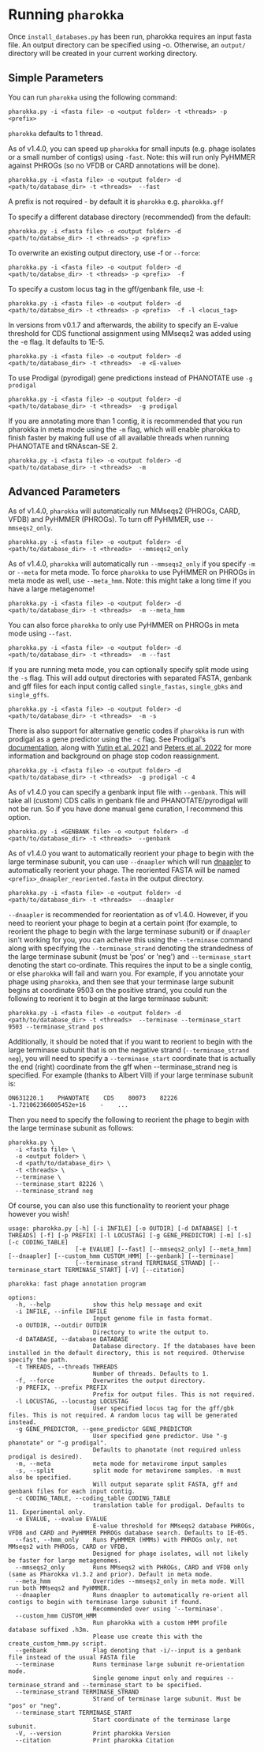 # Running `pharokka`

Once `install_databases.py` has been run, pharokka requires an input fasta file. An output directory can be specified using -o. Otherwise, an `output/` directory will be created in your current working directory.

## Simple Parameters

You can run `pharokka` using the following command:

`pharokka.py -i <fasta file> -o <output folder> -t <threads> -p <prefix>`

`pharokka` defaults to 1 thread.

As of v1.4.0, you can speed up `pharokka` for small inputs (e.g. phage isolates or a small number of contigs) using `-fast`. Note: this will run only PyHMMER against PHROGs (so no VFDB or CARD annotations will be done).

`pharokka.py -i <fasta file> -o <output folder> -d <path/to/database_dir> -t <threads>  --fast`

A prefix is not required - by default it is `pharokka` e.g. `pharokka.gff`

To specify a different database directory (recommended) from the default:

`pharokka.py -i <fasta file> -o <output folder> -d <path/to/databse_dir> -t <threads> -p <prefix>`

To overwrite an existing output directory, use -f or `--force`:

`pharokka.py -i <fasta file> -o <output folder> -d <path/to/databse_dir> -t <threads> -p <prefix>  -f `

To specify a custom locus tag in the gff/genbank file, use -l:

`pharokka.py -i <fasta file> -o <output folder> -d <path/to/databse_dir> -t <threads> -p <prefix>  -f -l <locus_tag>`

In versions from v0.1.7 and afterwards, the ability to specify an E-value threshold for CDS functional assignment using MMseqs2 was added using the -e flag. It defaults to 1E-5.

`pharokka.py -i <fasta file> -o <output folder> -d <path/to/database_dir> -t <threads>  -e <E-value>`

To use Prodigal (pyrodigal) gene predictions instead of PHANOTATE use `-g prodigal`

`pharokka.py -i <fasta file> -o <output folder> -d <path/to/database_dir> -t <threads>  -g prodigal`

If you are annotating more than 1 contig, it is recommended that you run pharokka in meta mode using the `-m` flag, which will enable pharokka to finish faster by making full use of all available threads when running PHANOTATE and tRNAscan-SE 2.

`pharokka.py -i <fasta file> -o <output folder> -d <path/to/database_dir> -t <threads>  -m`

## Advanced Parameters

As of v1.4.0,  `pharokka` will automatically run MMseqs2 (PHROGs, CARD, VFDB) and PyHMMER (PHROGs). To turn off PyHMMER, use `--mmseqs2_only`.

`pharokka.py -i <fasta file> -o <output folder> -d <path/to/database_dir> -t <threads>  --mmseqs2_only`

As of v1.4.0,  `pharokka` will automatically run `--mmseqs2_only` if you specify `-m` or `--meta` for meta mode. To force `pharokka` to use PyHMMER on PHROGs in meta mode as well, use `--meta_hmm`. Note: this might take a long time if you have a large metagenome!

`pharokka.py -i <fasta file> -o <output folder> -d <path/to/database_dir> -t <threads>  -m --meta_hmm`

You can also force `pharokka` to only use PyHMMER on PHROGs in meta mode using `--fast`.

`pharokka.py -i <fasta file> -o <output folder> -d <path/to/database_dir> -t <threads>  -m --fast`

If you are running meta mode, you can optionally specify split mode using the `-s` flag. This will add output directories with separated FASTA, genbank and gff files for each input contig called `single_fastas`, `single_gbks` and `single_gffs`.

`pharokka.py -i <fasta file> -o <output folder> -d <path/to/database_dir> -t <threads>  -m -s`

There is also support for alternative genetic codes if `pharokka` is run with prodigal as a gene predictor using the `-c` flag. See Prodigal's [documentation](https://github.com/hyattpd/prodigal/wiki/Advice-by-Input-Type#alternate-genetic-codes), along with [Yutin et al. 2021](https://doi.org/10.1038/s41467-022-32979-6) and [Peters et al. 2022](https://doi.org/10.1038/s41467-022-32979-6) for more information and background on phage stop codon reassignment.

`pharokka.py -i <fasta file> -o <output folder> -d <path/to/database_dir> -t <threads>  -g prodigal -c 4`

As of v1.4.0 you can specify a genbank input file with `--genbank`. This will take all (custom) CDS calls in genbank file and PHANOTATE/pyrodigal will not be run. So if you have done manual gene curation, I recommend this option.

`pharokka.py -i <GENBANK file> -o <output folder> -d <path/to/database_dir> -t <threads>  --genbank`

As of v1.4.0 you want to automatically reorient your phage to begin with the large terminase subunit, you can use `--dnaapler` which will run [dnaapler](https://github.com/gbouras13/dnaapler) to automatically reorient your phage. The reoriented FASTA will be named `<prefix>_dnaapler_reoriented.fasta` in the output directory.

`pharokka.py -i <fasta file> -o <output folder> -d <path/to/database_dir> -t <threads>  --dnaapler`

`--dnaapler` is recommended for reorientation as of v1.4.0. However, if you need to reorient your phage to begin at a certain point (for example, to reorient the phage to begin with the large terminase subunit) or if `dnaapler` isn't working for you, you can acheive this using the `--terminase` command along with specifying the  `--terminase_strand` denoting the strandedness of the large terminase subunit (must be 'pos' or 'neg') and `--terminase_start` denoting the start co-ordinate. This requires the input to be a single contig, or else `pharokka` will fail and warn you. For example, if you annotate your phage using `pharokka`, and then see that your terminase large subunit begins at coordinate 9503 on the positive strand, you could run the following to reorient it to begin at the large terminase subunit:

`pharokka.py -i <fasta file> -o <output folder> -d <path/to/database_dir> -t <threads>  --terminase --terminase_start 9503 --terminase_strand pos `

Additionally, it should be noted that if you want to reorient to begin with the large terminase subunit that is on the negative strand (`--terminase_strand neg`), you will  need to specify a `--terminase_start` coordinate that is actually the end (right) coordinate from the gff when --terminase_strand neg is specified. For example (thanks to Albert Vill) if your large terminase subunit is:

`ON631220.1    PHANOTATE    CDS    80073    82226    -1.721062366005452e+16    -    ...`

Then you need to specify the following to reorient the phage to begin with the large terminase subunit as follows:

```
pharokka.py \
  -i <fasta file> \
  -o <output folder> \
  -d <path/to/database_dir> \
  -t <threads> \
  --terminase \
  --terminase_start 82226 \
  --terminase_strand neg
```
Of course, you can also use this functionality to reorient your phage however you wish!

```
usage: pharokka.py [-h] [-i INFILE] [-o OUTDIR] [-d DATABASE] [-t THREADS] [-f] [-p PREFIX] [-l LOCUSTAG] [-g GENE_PREDICTOR] [-m] [-s] [-c CODING_TABLE]
                   [-e EVALUE] [--fast] [--mmseqs2_only] [--meta_hmm] [--dnaapler] [--custom_hmm CUSTOM_HMM] [--genbank] [--terminase]
                   [--terminase_strand TERMINASE_STRAND] [--terminase_start TERMINASE_START] [-V] [--citation]

pharokka: fast phage annotation program

options:
  -h, --help            show this help message and exit
  -i INFILE, --infile INFILE
                        Input genome file in fasta format.
  -o OUTDIR, --outdir OUTDIR
                        Directory to write the output to.
  -d DATABASE, --database DATABASE
                        Database directory. If the databases have been installed in the default directory, this is not required. Otherwise specify the path.
  -t THREADS, --threads THREADS
                        Number of threads. Defaults to 1.
  -f, --force           Overwrites the output directory.
  -p PREFIX, --prefix PREFIX
                        Prefix for output files. This is not required.
  -l LOCUSTAG, --locustag LOCUSTAG
                        User specified locus tag for the gff/gbk files. This is not required. A random locus tag will be generated instead.
  -g GENE_PREDICTOR, --gene_predictor GENE_PREDICTOR
                        User specified gene predictor. Use "-g phanotate" or "-g prodigal". 
                        Defaults to phanotate (not required unless prodigal is desired).
  -m, --meta            meta mode for metavirome input samples
  -s, --split           split mode for metavirome samples. -m must also be specified. 
                        Will output separate split FASTA, gff and genbank files for each input contig.
  -c CODING_TABLE, --coding_table CODING_TABLE
                        translation table for prodigal. Defaults to 11. Experimental only.
  -e EVALUE, --evalue EVALUE
                        E-value threshold for MMseqs2 database PHROGs, VFDB and CARD and PyHMMER PHROGs database search. Defaults to 1E-05.
  --fast, --hmm_only    Runs PyHMMER (HMMs) with PHROGs only, not MMseqs2 with PHROGs, CARD or VFDB. 
                        Designed for phage isolates, will not likely be faster for large metagenomes.
  --mmseqs2_only        Runs MMseqs2 with PHROGs, CARD and VFDB only (same as Pharokka v1.3.2 and prior). Default in meta mode.
  --meta_hmm            Overrides --mmseqs2_only in meta mode. Will run both MMseqs2 and PyHMMER.
  --dnaapler            Runs dnaapler to automatically re-orient all contigs to begin with terminase large subunit if found. 
                        Recommended over using '--terminase'.
  --custom_hmm CUSTOM_HMM
                        Run pharokka with a custom HMM profile database suffixed .h3m. 
                        Please use create this with the create_custom_hmm.py script.
  --genbank             Flag denoting that -i/--input is a genbank file instead of the usual FASTA file
  --terminase           Runs terminase large subunit re-orientation mode. 
                        Single genome input only and requires --terminase_strand and --terminase_start to be specified.
  --terminase_strand TERMINASE_STRAND
                        Strand of terminase large subunit. Must be "pos" or "neg".
  --terminase_start TERMINASE_START
                        Start coordinate of the terminase large subunit.
  -V, --version         Print pharokka Version
  --citation            Print pharokka Citation
  ```